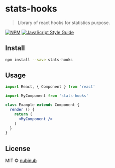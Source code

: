 # stats-hooks

> Library of react hooks for statistics purpose.

[![NPM](https://img.shields.io/npm/v/stats-hooks.svg)](https://www.npmjs.com/package/stats-hooks) [![JavaScript Style Guide](https://img.shields.io/badge/code_style-standard-brightgreen.svg)](https://standardjs.com)

## Install

```bash
npm install --save stats-hooks
```

## Usage

```jsx
import React, { Component } from 'react'

import MyComponent from 'stats-hooks'

class Example extends Component {
  render () {
    return (
      <MyComponent />
    )
  }
}
```

## License

MIT © [nubinub](https://github.com/nubinub)
